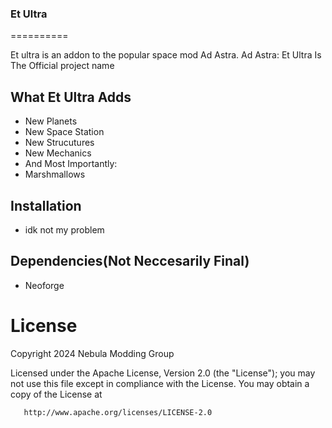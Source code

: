 ### Et Ultra
==========

Et ultra is an addon to the popular space mod Ad Astra.
Ad Astra: Et Ultra Is The Official project name

## What Et Ultra Adds

- New Planets
- New Space Station
- New Strucutures
- New Mechanics
- And Most Importantly:
- Marshmallows

## Installation
- idk not my problem

## Dependencies(Not Neccesarily Final)
- Neoforge

# License


   Copyright 2024 Nebula Modding Group

   Licensed under the Apache License, Version 2.0 (the "License");
   you may not use this file except in compliance with the License.
   You may obtain a copy of the License at

       http://www.apache.org/licenses/LICENSE-2.0
